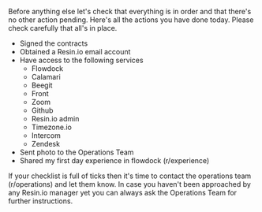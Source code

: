 Before anything else let's check that everything is in order and that there's no other action pending. Here's all the actions you have done today. Please check carefully that all's in place.

* Signed the contracts
* Obtained a Resin.io email account
* Have access to the following services
   * Flowdock
   * Calamari
   * Beegit
   * Front
   * Zoom
   * Github
   * Resin.io admin
   * Timezone.io
   * Intercom
   * Zendesk
* Sent photo to the Operations Team
* Shared my first day experience in flowdock (r/experience)

If your checklist is full of ticks then it's time to contact the operations team (r/operations) and let them know. In case you haven't been approached by any Resin.io manager yet you can always ask the Operations Team for further instructions. 

